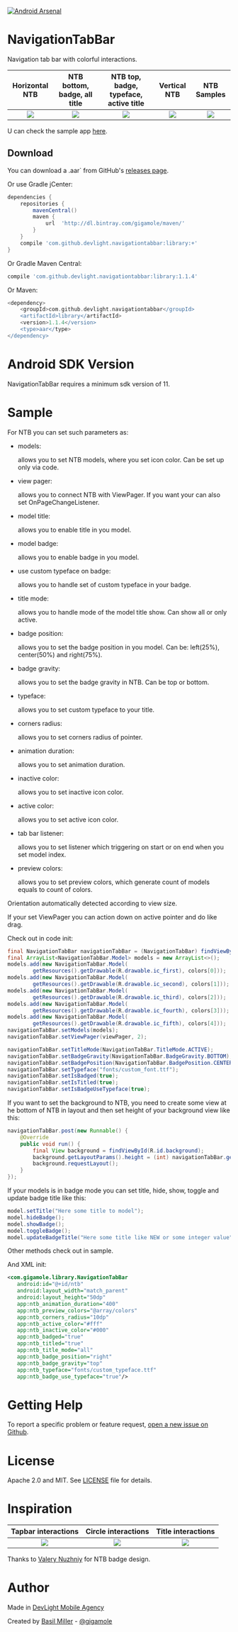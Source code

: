 [![Android Arsenal](https://img.shields.io/badge/Android%20Arsenal-NavigationTabBar-blue.svg?style=flat-square)](http://android-arsenal.com/details/1/3382)

NavigationTabBar
===================

Navigation tab bar with colorful interactions.

Horizontal NTB|NTB bottom, badge, all title |NTB top, badge, typeface, active title|Vertical NTB|NTB Samples|
:-------------------------:|:-------------------------:|:-------------------------:|:-------------------------:|:-------------------------:
![](https://lh6.googleusercontent.com/-Bf7uxUiRvfk/VvpVlkZzsVI/AAAAAAAACPA/Ysg9uuBpaL8UhsXpYPlyNJK6IJssdkMvg/w325-h552-no/hntb.gif)|![](https://lh4.googleusercontent.com/-hxXHKG4zMOU/VwLWxDdhxQI/AAAAAAAACQg/gErfodzZlpINFmlWllvuFs6dlRnp_rG9w/w322-h551-no/tbntb.gif)|![](https://lh5.googleusercontent.com/-3RKqh-MquqA/VwLWxHKv2jI/AAAAAAAACQg/WjmW9OravjIAzinLVFXEditNN4DFfRt6A/w322-h552-no/ttbntb.gif)|![](https://lh4.googleusercontent.com/-k4Ac7-c2m8E/VvpVlk3ZmLI/AAAAAAAACPA/21ISoAYGZzUlvGPmIauXwfYZOKdCYIRGg/w323-h552-no/vntb.gif)|![](https://lh5.googleusercontent.com/-hmELfZQvexU/VvpVlooaPvI/AAAAAAAACPA/5HA5ic7dASwBUYqpqcfxAmfLzPPDXejqQ/w322-h552-no/ntbs.gif)

U can check the sample app [here](https://github.com/DevLight-Mobile-Agency/NavigationTabBar/tree/master/app).

Download
------------

You can download a .aar` from GitHub's [releases page](https://github.com/DevLight-Mobile-Agency/NavigationTabBar/releases).

Or use Gradle jCenter:

```groovy
dependencies {
    repositories {
        mavenCentral()
        maven {
            url  'http://dl.bintray.com/gigamole/maven/'
        }
    }
    compile 'com.github.devlight.navigationtabbar:library:+'
}
```

Or Gradle Maven Central:

```groovy
compile 'com.github.devlight.navigationtabbar:library:1.1.4'
```

Or Maven:

```groovy
<dependency>
    <groupId>com.github.devlight.navigationtabbar</groupId>
    <artifactId>library</artifactId>
    <version>1.1.4</version>
    <type>aar</type>
</dependency>
```

Android SDK Version
=========

NavigationTabBar requires a minimum sdk version of 11. 

Sample
========

For NTB you can set such parameters as:
 
 - models:
    
    allows you to set NTB models, where you set icon color. Can be set up only via code.
    
 - view pager:
     
    allows you to connect NTB with ViewPager. If you want your can also set OnPageChangeListener.    

 - model title:
    
    allows you to enable title in you model.
    
 - model badge:
     
    allows you to enable badge in you model.
     
 - use custom typeface on badge:
     
    allows you to handle set of custom typeface in your badge.
    
 - title mode:
   
     allows you to handle mode of the model title show. Can show all or only active.
     
 - badge position:
 
    allows you to set the badge position in you model. Can be: left(25%), center(50%) and right(75%).

 - badge gravity:
  
    allows you to set the badge gravity in NTB. Can be top or bottom.
    
 - typeface:
 
    allows you to set custom typeface to your title.
 
 - corners radius:
    
    allows you to set corners radius of pointer.

 - animation duration:
  
    allows you to set animation duration.
      
 - inactive color:

    allows you to set inactive icon color.
     
 - active color:
  
    allows you to set active icon color.
     
 - tab bar listener:
  
    allows you to set listener which triggering on start or on end when you set model index.
        
 - preview colors:
  
    allows you to set preview colors, which generate count of models equals to count of colors.

Orientation automatically detected according to view size.

If your set ViewPager you can action down on active pointer and do like drag.

Check out in code init:

```java
final NavigationTabBar navigationTabBar = (NavigationTabBar) findViewById(R.id.ntb);
final ArrayList<NavigationTabBar.Model> models = new ArrayList<>();
models.add(new NavigationTabBar.Model(
        getResources().getDrawable(R.drawable.ic_first), colors[0]));
models.add(new NavigationTabBar.Model(
        getResources().getDrawable(R.drawable.ic_second), colors[1]));
models.add(new NavigationTabBar.Model(
        getResources().getDrawable(R.drawable.ic_third), colors[2]));
models.add(new NavigationTabBar.Model(
        getResources().getDrawable(R.drawable.ic_fourth), colors[3]));
models.add(new NavigationTabBar.Model(
        getResources().getDrawable(R.drawable.ic_fifth), colors[4]));
navigationTabBar.setModels(models);
navigationTabBar.setViewPager(viewPager, 2);

navigationTabBar.setTitleMode(NavigationTabBar.TitleMode.ACTIVE);
navigationTabBar.setBadgeGravity(NavigationTabBar.BadgeGravity.BOTTOM);
navigationTabBar.setBadgePosition(NavigationTabBar.BadgePosition.CENTER);
navigationTabBar.setTypeface("fonts/custom_font.ttf");
navigationTabBar.setIsBadged(true);
navigationTabBar.setIsTitled(true);
navigationTabBar.setIsBadgeUseTypeface(true);
```

If you want to set the background to NTB, you need to create some view at he bottom of NTB in layout and then set height of your background view like this:

```java
navigationTabBar.post(new Runnable() {
    @Override
    public void run() {
        final View background = findViewById(R.id.background);
        background.getLayoutParams().height = (int) navigationTabBar.getBarHeight();
        background.requestLayout();
    }
});
```

If your models is in badge mode you can set title, hide, show, toggle and update badge title like this:

```java
model.setTitle("Here some title to model");
model.hideBadge();
model.showBadge();
model.toggleBadge();
model.updateBadgeTitle("Here some title like NEW or some integer value");
```
            
Other methods check out in sample.

And XML init:

```xml
<com.gigamole.library.NavigationTabBar
   android:id="@+id/ntb"
   android:layout_width="match_parent"
   android:layout_height="50dp"
   app:ntb_animation_duration="400"
   app:ntb_preview_colors="@array/colors"
   app:ntb_corners_radius="10dp"
   app:ntb_active_color="#fff"
   app:ntb_inactive_color="#000"
   app:ntb_badged="true"
   app:ntb_titled="true"
   app:ntb_title_mode="all"
   app:ntb_badge_position="right"
   app:ntb_badge_gravity="top"
   app:ntb_typeface="fonts/custom_typeface.ttf"
   app:ntb_badge_use_typeface="true"/>
```

Getting Help
======

To report a specific problem or feature request, [open a new issue on Github](https://github.com/DevLight-Mobile-Agency/NavigationTabBar/issues/new).

License
======

Apache 2.0 and MIT. See [LICENSE](https://github.com/DevLight-Mobile-Agency/NavigationTabBar/blob/master/LICENSE.txt) file for details.

Inspiration
======

Tapbar interactions| Circle interactions | Title interactions
:-------------------------:|:-------------------------:|:-------------------------:
![](https://s-media-cache-ak0.pinimg.com/originals/39/ee/33/39ee330f3460bd638284f0576bc95b65.gif)|![](https://s-media-cache-ak0.pinimg.com/564x/f4/0d/a9/f40da9e5b73eb5e0e46681eba38f1347.jpg)|![](https://s-media-cache-ak0.pinimg.com/564x/14/eb/dd/14ebddfc0d92f02be3d61ede48a9da6e.jpg)

Thanks to [Valery Nuzhniy](https://www.pinterest.com/hevbolt/) for NTB badge design.

Author
=======

Made in [DevLight Mobile Agency](https://github.com/DevLight-Mobile-Agency)

Created by [Basil Miller](https://github.com/GIGAMOLE) - [@gigamole](mailto:http://gigamole53@gmail.com)